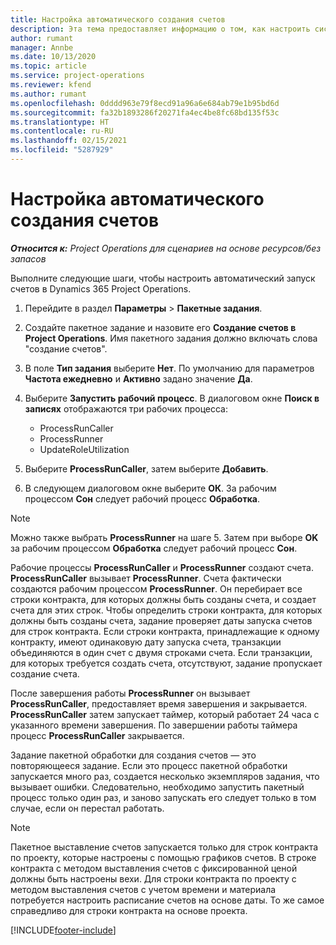 ```yaml
---
title: Настройка автоматического создания счетов
description: Эта тема предоставляет информацию о том, как настроить систему для автоматического создания счетов.
author: rumant
manager: Annbe
ms.date: 10/13/2020
ms.topic: article
ms.service: project-operations
ms.reviewer: kfend
ms.author: rumant
ms.openlocfilehash: 0dddd963e79f8ecd91a96a6e684ab79e1b95bd6d
ms.sourcegitcommit: fa32b1893286f20271fa4ec4be8fc68bd135f53c
ms.translationtype: HT
ms.contentlocale: ru-RU
ms.lasthandoff: 02/15/2021
ms.locfileid: "5287929"
---
```

# <a name="configure-automatic-invoice-creation"></a>Настройка автоматического создания счетов

_**Относится к:** Project Operations для сценариев на основе ресурсов/без запасов_


Выполните следующие шаги, чтобы настроить автоматический запуск счетов в Dynamics 365 Project Operations.

1. Перейдите в раздел **Параметры** > **Пакетные задания**.
2. Создайте пакетное задание и назовите его **Создание счетов в Project Operations**. Имя пакетного задания должно включать слова "создание счетов".
3. В поле **Тип задания** выберите **Нет**. По умолчанию для параметров **Частота ежедневно** и **Активно** задано значение **Да**.
4. Выберите **Запустить рабочий процесс**. В диалоговом окне **Поиск в записях** отображаются три рабочих процесса:

    - ProcessRunCaller
    - ProcessRunner
    - UpdateRoleUtilization

5. Выберите **ProcessRunCaller**, затем выберите **Добавить**.
6. В следующем диалоговом окне выберите **ОК**. За рабочим процессом **Сон** следует рабочий процесс **Обработка**.

  > [!NOTE]
  > Можно также выбрать **ProcessRunner** на шаге 5. Затем при выборе **OK** за рабочим процессом **Обработка** следует рабочий процесс **Сон**.

Рабочие процессы **ProcessRunCaller** и **ProcessRunner** создают счета. **ProcessRunCaller** вызывает **ProcessRunner**. Счета фактически создаются рабочим процессом **ProcessRunner**. Он перебирает все строки контракта, для которых должны быть созданы счета, и создает счета для этих строк. Чтобы определить строки контракта, для которых должны быть созданы счета, задание проверяет даты запуска счетов для строк контракта. Если строки контракта, принадлежащие к одному контракту, имеют одинаковую дату запуска счета, транзакции объединяются в один счет с двумя строками счета. Если транзакции, для которых требуется создать счета, отсутствуют, задание пропускает создание счета.

После завершения работы **ProcessRunner** он вызывает **ProcessRunCaller**, предоставляет время завершения и закрывается. **ProcessRunCaller** затем запускает таймер, который работает 24 часа с указанного времени завершения. По завершении работы таймера процесс **ProcessRunCaller** закрывается.

Задание пакетной обработки для создания счетов — это повторяющееся задание. Если это процесс пакетной обработки запускается много раз, создается несколько экземпляров задания, что вызывает ошибки. Следовательно, необходимо запустить пакетный процесс только один раз, и заново запускать его следует только в том случае, если он перестал работать.

> [!NOTE]
> Пакетное выставление счетов запускается только для строк контракта по проекту, которые настроены с помощью графиков счетов. В строке контракта с методом выставления счетов с фиксированной ценой должны быть настроены вехи. Для строки контракта по проекту с методом выставления счетов с учетом времени и материала потребуется настроить расписание счетов на основе даты. То же самое справедливо для строки контракта на основе проекта.     


[!INCLUDE[footer-include](../includes/footer-banner.md)]